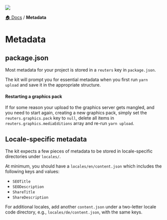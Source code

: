 ![](https://graphics.thomsonreuters.com/style-assets/images/logos/reuters-graphics-logo/svg/graphics-logo-color-dark.svg)

[🏠 Docs](https://github.com/reuters-graphics/bluprint_graphics-kit/blob/master/docs/developers/README.md) / **Metadata**

# Metadata

## package.json

Most metadata for your project is stored in a `reuters` key in `package.json`.

The kit will prompt you for essential metadata when you first run `yarn upload` and save it in the appropriate structure.

#### Restarting a graphics pack

If for some reason your upload to the graphics server gets mangled, and you need to start again, creating a new graphics pack, simply set the `reuters.graphics.pack` key to `null`, delete all items in `reuters.graphics.mediaEditions` array and re-run `yarn upload`.

## Locale-specific metadata

The kit expects a few pieces of metadata to be stored in locale-specific directories under `locales/`.

At minimum, you should have a `locales/en/content.json` which includes the following keys and values:

- `SEOTitle`
- `SEODescription`
- `ShareTitle`
- `ShareDescription`

For additional locales, add another `content.json` under a two-letter locale code directory, e.g., `locales/de/content.json`, with the same keys.
